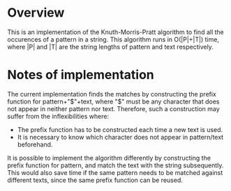 # Overview
This is an implementation of the Knuth-Morris-Pratt algorithm to find all the occurences of a pattern in a string. This algorithm runs in O(|P|+|T|) time, where |P| and |T| are the string lengths of pattern and text respectively.

# Notes of implementation
The current implementation finds the matches by constructing the prefix function for pattern+"$"+text, where "$" must be any character that does not appear in neither pattern nor text. Therefore, such a construction may suffer from the inflexibilities where:
- The prefix function has to be constructed each time a new text is used.
- It is necessary to know which character does not appear in pattern/text beforehand.

It is possible to implement the algorithm differently by constructing the prefix function for pattern, and match the text with the string subsequently. This would also save time if the same pattern needs to be matched against different texts, since the same prefix function can be reused.
